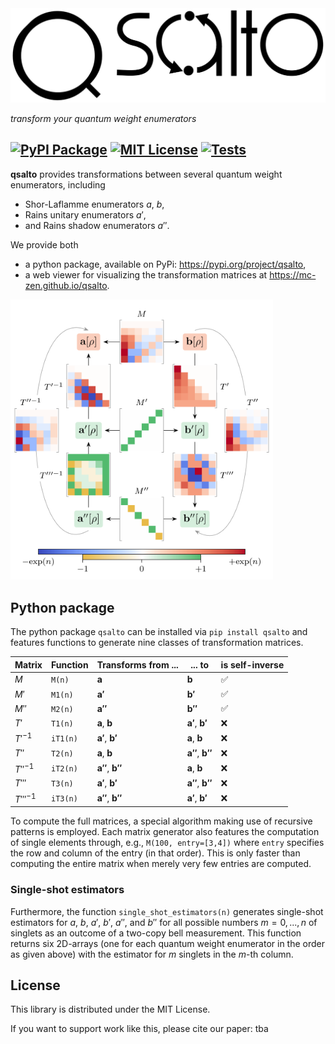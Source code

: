 
<picture>
  <source media="(prefers-color-scheme: light)" srcset="https://github.com/Mc-Zen/qsalto/raw/main/docs/media/logo.svg">
  <source media="(prefers-color-scheme: dark)" srcset="https://github.com/Mc-Zen/qsalto/raw/main/docs/media/logo-dark.svg">
  <img alt="qsalto logo" src="https://github.com/Mc-Zen/qsalto/raw/main/docs/media/logo.svg">
</picture>


_transform your quantum weight enumerators_



[![PyPI Package](https://img.shields.io/pypi/v/qsalto)](https://pypi.org/project/qsalto/)
[![MIT License](https://img.shields.io/badge/license-MIT-blue)](https://github.com/Mc-Zen/qsalto/blob/main/LICENSE)
[![Tests](https://github.com/Mc-Zen/qsalto/actions/workflows/run-tests.yml/badge.svg)](https://github.com/Mc-Zen/qsalto/actions/workflows/run-tests.yml)
---



**qsalto** provides transformations between several quantum weight enumerators, including
- Shor-Laflamme enumerators $a$, $b$,
- Rains unitary enumerators $a'$,
- and Rains shadow enumerators $a''$.


We provide both 
- a python package, available on PyPi: https://pypi.org/project/qsalto,
- a web viewer for visualizing the transformation matrices at https://mc-zen.github.io/qsalto.


<img src="https://github.com/Mc-Zen/qsalto/raw/main/docs/media/transformation-diagram.svg" width="420">

## Python package

The python package `qsalto` can be installed via `pip install qsalto` and features functions to generate nine classes of transformation matrices. 


|Matrix     | Function | Transforms from ...           | ... to                        |is self-inverse|
|-----------|----------|-------------------------------|-------------------------------|---------------|
|$M$        |`M(n)`    |$\mathbf{a}$                   |$\mathbf{b}$                   |✅            |
|$M'$       |`M1(n)`   |$\mathbf{a'}$                  |$\mathbf{b'}$                  |✅            |
|$M''$      |`M2(n)`   |$\mathbf{a''}$                 |$\mathbf{b''}$                 |✅            |
|$T'$       |`T1(n)`   |$\mathbf{a}$, $\mathbf{b}$     |$\mathbf{a'}$, $\mathbf{b'}$   |❌            |
|$T'^{-1}$  |`iT1(n)`  |$\mathbf{a'}$, $\mathbf{b'}$   |$\mathbf{a}$, $\mathbf{b}$     |❌            |
|$T''$      |`T2(n)`   |$\mathbf{a}$, $\mathbf{b}$     |$\mathbf{a''}$, $\mathbf{b''}$ |❌            |
|$T''^{-1}$ |`iT2(n)`  |$\mathbf{a''}$, $\mathbf{b''}$ |$\mathbf{a}$, $\mathbf{b}$     |❌            |
|$T'''$     |`T3(n)`   |$\mathbf{a'}$, $\mathbf{b'}$   |$\mathbf{a''}$, $\mathbf{b''}$ |❌            |
|$T'''^{-1}$|`iT3(n)`  |$\mathbf{a''}$, $\mathbf{b''}$ |$\mathbf{a'}$, $\mathbf{b'}$   |❌            |

To compute the full matrices, a special algorithm making use of recursive patterns is employed. Each matrix generator also features the computation of single elements through, e.g., `M(100, entry=[3,4])` where `entry` specifies the row and column of the entry (in that order). This is only faster than computing the entire matrix when merely very few entries are computed. 

### Single-shot estimators

Furthermore, the function `single_shot_estimators(n)` generates single-shot estimators for $a$, $b$, $a'$, $b'$, $a''$, and $b''$ for all possible numbers $m=0,...,n$ of singlets as an outcome of a two-copy bell measurement. This function returns six 2D-arrays (one for each quantum weight enumerator in the order as given above) with the estimator for $m$ singlets in the $m$-th column. 



## License

This library is distributed under the MIT License.

If you want to support work like this, please cite our paper: tba
